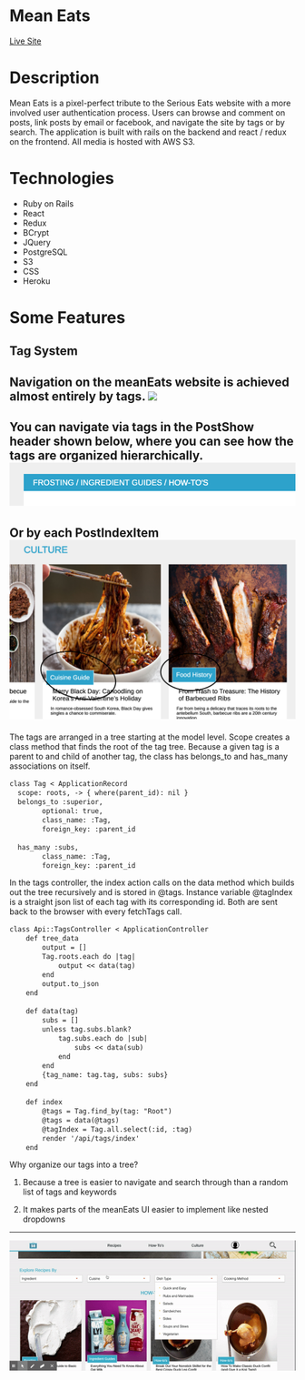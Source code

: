 # Mean Eats
[Live Site](https://meaneats.herokuapp.com/)
# Description 
Mean Eats is a pixel-perfect tribute to the Serious Eats website with a more involved user authentication process. Users can browse and comment on posts, link posts by email or facebook, and navigate the site by tags or by search. The application is built with rails on the backend and react / redux on the frontend. All media is hosted with AWS S3. 
# Technologies 
- Ruby on Rails
- React
- Redux
- BCrypt
- JQuery
- PostgreSQL
- S3
- CSS 
- Heroku
# Some Features
## Tag System

Navigation on the meanEats website is achieved almost entirely by tags. 
![](tagReadMe.gif)
---

You can navigate via tags in the PostShow header shown below, where you can see how the tags are organized hierarchically.
![](tagHeader.png)
---

Or by each PostIndexItem
![](circledTagBoxes.png)
---

The tags are arranged in a tree starting at the model level. Scope creates a class method that finds the root of the tag tree. Because a given tag is a parent to and child of another tag, the class has belongs_to and has_many associations on itself.

```
class Tag < ApplicationRecord 
  scope: roots, -> { where(parent_id): nil }
  belongs_to :superior,
        optional: true,
        class_name: :Tag,
        foreign_key: :parent_id

  has_many :subs,
        class_name: :Tag,
        foreign_key: :parent_id
```

In the tags controller, the index action calls on the data method which builds out the tree recursively and is stored in @tags. Instance variable @tagIndex is a straight json list of each tag with its corresponding id. Both are sent back to the browser with every fetchTags call.

```
class Api::TagsController < ApplicationController 
    def tree_data 
        output = []
        Tag.roots.each do |tag|
            output << data(tag)
        end
        output.to_json
    end

    def data(tag)
        subs = []
        unless tag.subs.blank?
            tag.subs.each do |sub|
                subs << data(sub)
            end
        end
        {tag_name: tag.tag, subs: subs}
    end
    
    def index
        @tags = Tag.find_by(tag: "Root")
        @tags = data(@tags)
        @tagIndex = Tag.all.select(:id, :tag)
        render '/api/tags/index'
    end
```

Why organize our tags into a tree? 

1. Because a tree is easier to navigate and search through than a random list of tags and keywords

2. It makes parts of the meanEats UI easier to implement like nested dropdowns

--- 
![](dropdownReadMe.gif)
